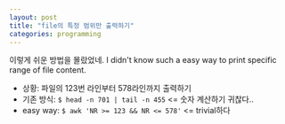 ```yaml
---
layout: post
title: "file의 특정 범위만 출력하기"
categories: programming
---
```


이렇게 쉬운 방법을 몰랐었네. I didn't know such a easy way to print specific range of file content.

- 상황: 파일의 123번 라인부터 578라인까지 출력하기
- 기존 방식: `$ head -n 701 | tail -n 455` <= 숫자 계산하기 귀찮다.. 
- easy way: `$ awk 'NR >= 123 && NR <= 578'` <= trivial하다

